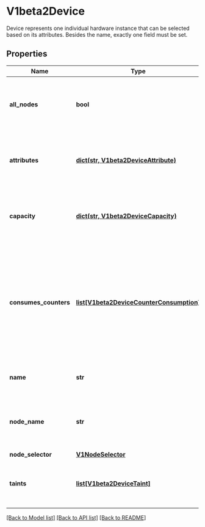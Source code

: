 # V1beta2Device

Device represents one individual hardware instance that can be selected based on its attributes. Besides the name, exactly one field must be set.

## Properties
Name | Type | Description | Notes
------------ | ------------- | ------------- | -------------
**all_nodes** | **bool** | AllNodes indicates that all nodes have access to the device.  Must only be set if Spec.PerDeviceNodeSelection is set to true. At most one of NodeName, NodeSelector and AllNodes can be set. | [optional] 
**attributes** | [**dict(str, V1beta2DeviceAttribute)**](V1beta2DeviceAttribute.md) | Attributes defines the set of attributes for this device. The name of each attribute must be unique in that set.  The maximum number of attributes and capacities combined is 32. | [optional] 
**capacity** | [**dict(str, V1beta2DeviceCapacity)**](V1beta2DeviceCapacity.md) | Capacity defines the set of capacities for this device. The name of each capacity must be unique in that set.  The maximum number of attributes and capacities combined is 32. | [optional] 
**consumes_counters** | [**list[V1beta2DeviceCounterConsumption]**](V1beta2DeviceCounterConsumption.md) | ConsumesCounters defines a list of references to sharedCounters and the set of counters that the device will consume from those counter sets.  There can only be a single entry per counterSet.  The total number of device counter consumption entries must be &lt;&#x3D; 32. In addition, the total number in the entire ResourceSlice must be &lt;&#x3D; 1024 (for example, 64 devices with 16 counters each). | [optional] 
**name** | **str** | Name is unique identifier among all devices managed by the driver in the pool. It must be a DNS label. | 
**node_name** | **str** | NodeName identifies the node where the device is available.  Must only be set if Spec.PerDeviceNodeSelection is set to true. At most one of NodeName, NodeSelector and AllNodes can be set. | [optional] 
**node_selector** | [**V1NodeSelector**](V1NodeSelector.md) |  | [optional] 
**taints** | [**list[V1beta2DeviceTaint]**](V1beta2DeviceTaint.md) | If specified, these are the driver-defined taints.  The maximum number of taints is 4.  This is an alpha field and requires enabling the DRADeviceTaints feature gate. | [optional] 

[[Back to Model list]](../README.md#documentation-for-models) [[Back to API list]](../README.md#documentation-for-api-endpoints) [[Back to README]](../README.md)


